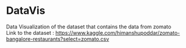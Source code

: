 # DataVis
Data Visualization of the dataset that contains the data from zomato <br />  Link to the dataset : https://www.kaggle.com/himanshupoddar/zomato-bangalore-restaurants?select=zomato.csv
